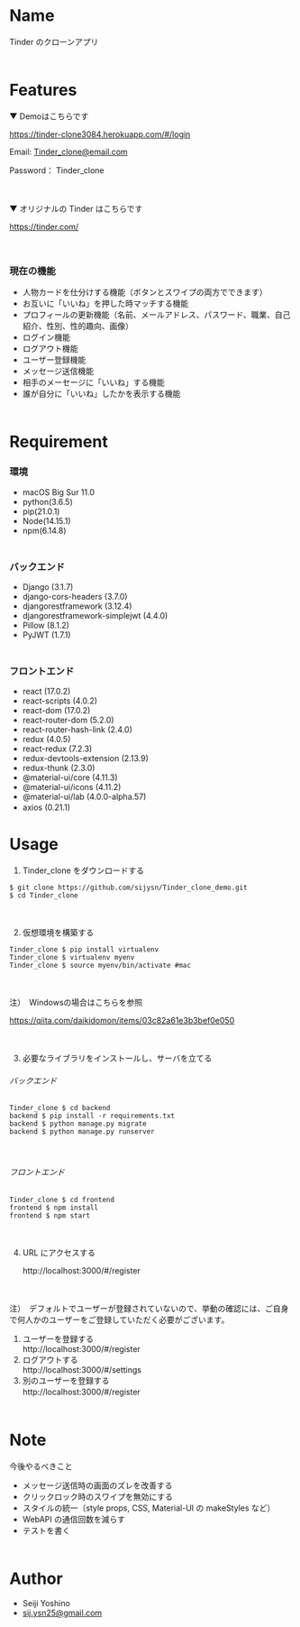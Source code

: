 # Name

Tinder のクローンアプリ　<br>
　
# Features
▼ Demoはこちらです

https://tinder-clone3084.herokuapp.com/#/login

Email: Tinder_clone@email.com  
  
Password： Tinder_clone

　

▼ オリジナルの Tinder はこちらです

https://tinder.com/

　

### 現在の機能

- 人物カードを仕分けする機能（ボタンとスワイプの両方でできます）
- お互いに「いいね」を押した時マッチする機能
- プロフィールの更新機能（名前、メールアドレス、パスワード、職業、自己紹介、性別、性的趣向、画像）
- ログイン機能
- ログアウト機能
- ユーザー登録機能
- メッセージ送信機能
- 相手のメーセージに「いいね」する機能
- 誰が自分に「いいね」したかを表示する機能　<br>
　
# Requirement

### 環境

- macOS Big Sur 11.0
- python(3.6.5)
- pip(21.0.1)
- Node(14.15.1)
- npm(6.14.8)  
　
### バックエンド
- Django (3.1.7)
- django-cors-headers (3.7.0)
- djangorestframework (3.12.4)
- djangorestframework-simplejwt (4.4.0)
- Pillow (8.1.2)
- PyJWT (1.7.1)  
　
### フロントエンド
- react (17.0.2)
- react-scripts (4.0.2)
- react-dom (17.0.2)
- react-router-dom (5.2.0)
- react-router-hash-link (2.4.0)
- redux (4.0.5)
- react-redux (7.2.3)
- redux-devtools-extension (2.13.9)
- redux-thunk (2.3.0)
- @material-ui/core (4.11.3)
- @material-ui/icons (4.11.2)
- @material-ui/lab (4.0.0-alpha.57)
- axios (0.21.1)
　
# Usage

1. Tinder_clone をダウンロードする
```shell
$ git clone https://github.com/sijysn/Tinder_clone_demo.git
$ cd Tinder_clone
```
　  

2. 仮想環境を構築する
```shell
Tinder_clone $ pip install virtualenv
Tinder_clone $ virtualenv myenv
Tinder_clone $ source myenv/bin/activate #mac
```

　

注）　Windowsの場合はこちらを参照  

   https://qiita.com/daikidomon/items/03c82a61e3b3bef0e050  

　  

3. 必要なライブラリをインストールし、サーバを立てる
###### バックエンド

```shell
Tinder_clone $ cd backend
backend $ pip install -r requirements.txt
backend $ python manage.py migrate
backend $ python manage.py runserver
```  
　
###### フロントエンド

```shell
Tinder_clone $ cd frontend
frontend $ npm install
frontend $ npm start
```  
　  

4. URL にアクセスする  

   http://localhost:3000/#/register  

　

注）　デフォルトでユーザーが登録されていないので、挙動の確認には、ご自身で何人かのユーザーをご登録していただく必要がございます。

1. ユーザーを登録する  
   http://localhost:3000/#/register
2. ログアウトする  
   http://localhost:3000/#/settings
3. 別のユーザーを登録する  
   http://localhost:3000/#/register　<br>
　
# Note

今後やるべきこと

- メッセージ送信時の画面のズレを改善する
- クリックロック時のスワイプを無効にする
- スタイルの統一（style props, CSS, Material-UI の makeStyles など）
- WebAPI の通信回数を減らす
- テストを書く　<br>
　
# Author

- Seiji Yoshino
- sij.ysn25@gmail.com
